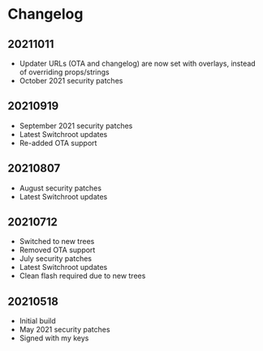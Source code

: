 # Changelog

## 20211011
- Updater URLs (OTA and changelog) are now set with overlays, instead of overriding props/strings
- October 2021 security patches

## 20210919
- September 2021 security patches
- Latest Switchroot updates
- Re-added OTA support

## 20210807
- August security patches
- Latest Switchroot updates

## 20210712
- Switched to new trees
- Removed OTA support
- July security patches
- Latest Switchroot updates
- Clean flash required due to new trees

## 20210518
- Initial build
- May 2021 security patches
- Signed with my keys
